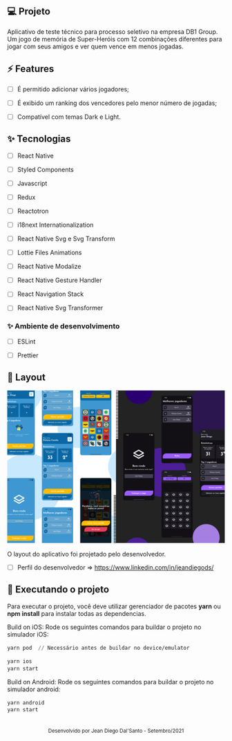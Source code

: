 ## 💻 Projeto
Aplicativo de teste técnico para processo seletivo na empresa DB1 Group. Um jogo de memória de Super-Heróis com 12 combinações diferentes para jogar com seus amigos e ver quem vence em menos jogadas. 
## ⚡️ Features 


-   [ ] É permitido adicionar vários jogadores;
-   [ ] É exibido um ranking dos vencedores pelo menor número de jogadas;
-   [ ] Compatível com temas Dark e Light.


## ✨ Tecnologias

-   [ ] React Native
-   [ ] Styled Components
-   [ ] Javascript
-   [ ] Redux
-   [ ] Reactotron
-   [ ] i18next Internationalization
-   [ ] React Native Svg e Svg Transform
-   [ ] Lottie Files Animations
-   [ ] React Native Modalize
-   [ ] React Native Gesture Handler
-   [ ] React Navigation Stack
-   [ ] React Native Svg Transformer


### ✨ Ambiente de desenvolvimento
-   [ ] ESLint
-   [ ] Prettier


## 🔖 Layout

![layout](.github/layout.png?style=flat)

O layout do aplicativo foi projetado pelo desenvolvedor.

- [ ] Perfil do desenvolvedor => https://www.linkedin.com/in/jeandiegods/


## 💫 Executando o projeto

Para executar o projeto, você deve utilizar gerenciador de pacotes **yarn** ou **npm install** para instalar todas as dependencias. 

Build on iOS: Rode os seguintes comandos para buildar o projeto no simulador iOS:

```cl
yarn pod  // Necessário antes de buildar no device/emulator
```

```cl
yarn ios
yarn start
```


Build on Android: Rode os seguintes comandos para buildar o projeto no simulador android:

```cl
yarn android
yarn start
```

<br />

<div align="center">
  <small>Desenvolvido por Jean Diego Dal'Santo - Setembro/2021</small>
</div>

